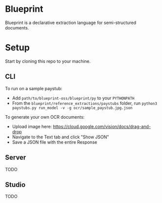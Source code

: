 # Blueprint

Blueprint is a declarative extraction language for semi-structured documents.

# Setup

Start by cloning this repo to your machine.

## CLI

To run on a sample paystub:

- Add `path/to/blueprint-oss/blueprint/py` to your `PYTHONPATH`
- From the `blueprint/reference_extractions/paystubs` folder, run
`python3 paystubs.py run_model -v -g ocr/sample_paystub.jpg.json`

To generate your own OCR documents:
- Upload image here: https://cloud.google.com/vision/docs/drag-and-drop
- Navigate to the Text tab and click "Show JSON"
- Save a JSON file with the entire Response

## Server

TODO

## Studio

TODO
